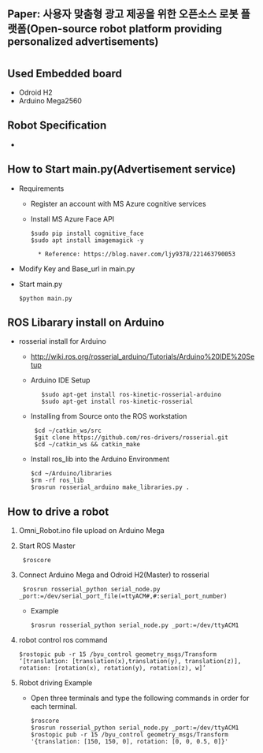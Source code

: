 ## Paper: 사용자 맞춤형 광고 제공을 위한 오픈소스 로봇 플랫폼(Open-source robot platform providing personalized advertisements)

#
## Used Embedded board
* Odroid H2
* Arduino Mega2560

## Robot Specification
*   


## How to Start main.py(Advertisement service) 
* Requirements
    * Register an account with MS Azure cognitive services 
    * Install MS Azure Face API
          
          $sudo pip install cognitive_face
          $sudo apt install imagemagick -y
            
            * Reference: https://blog.naver.com/ljy9378/221463790053
 * Modify Key and Base_url in main.py
 * Start main.py
       
       $python main.py
      
## ROS Libarary install on Arduino
* rosserial install for Arduino
   * http://wiki.ros.org/rosserial_arduino/Tutorials/Arduino%20IDE%20Setup
   * Arduino IDE Setup
            
            $sudo apt-get install ros-kinetic-rosserial-arduino
            $sudo apt-get install ros-kinetic-rosserial
    
   * Installing from Source onto the ROS workstation

          $cd ~/catkin_ws/src
          $git clone https://github.com/ros-drivers/rosserial.git
          $cd ~/catkin_ws && catkin_make
    
   * Install ros_lib into the Arduino Environment
    
         $cd ~/Arduino/libraries
         $rm -rf ros_lib
         $rosrun rosserial_arduino make_libraries.py .

## How to drive a robot

1. Omni_Robot.ino file upload on Arduino Mega

2. Start ROS Master
 
        $roscore

3. Connect Arduino Mega and Odroid H2(Master) to rosserial
   
        $rosrun rosserial_python serial_node.py _port:=/dev/serial_port_file(=ttyACM#,#:serial_port_number)
   * Example 
       
         $rosrun rosserial_python serial_node.py _port:=/dev/ttyACM1

3. robot control ros command

       $rostopic pub -r 15 /byu_control geometry_msgs/Transform ‘[translation: [translation(x),translation(y), translation(z)], rotation: [rotation(x), rotation(y), rotation(z), w]’

4. Robot driving Example
    * Open three terminals and type the following commands in order for each terminal.
        
          $roscore
          $rosrun rosserial_python serial_node.py _port:=/dev/ttyACM1
          $rostopic pub -r 15 /byu_control geometry_msgs/Transform '{translation: [150, 150, 0], rotation: [0, 0, 0.5, 0]}'

